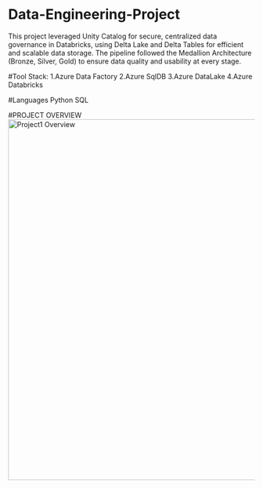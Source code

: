 # Data-Engineering-Project
This project leveraged Unity Catalog for secure, centralized data governance in Databricks, using Delta Lake and Delta Tables for efficient and scalable data storage. The pipeline followed the Medallion Architecture (Bronze, Silver, Gold) to ensure data quality and usability at every stage.

#Tool Stack:
1.Azure Data Factory
2.Azure SqlDB
3.Azure DataLake
4.Azure Databricks

#Languages
Python
SQL

#PROJECT OVERVIEW
<img width="1323" height="736" alt="Project1 Overview" src="https://github.com/user-attachments/assets/d7ba01c6-7acc-4bca-bee6-36ab96d920a4" />
